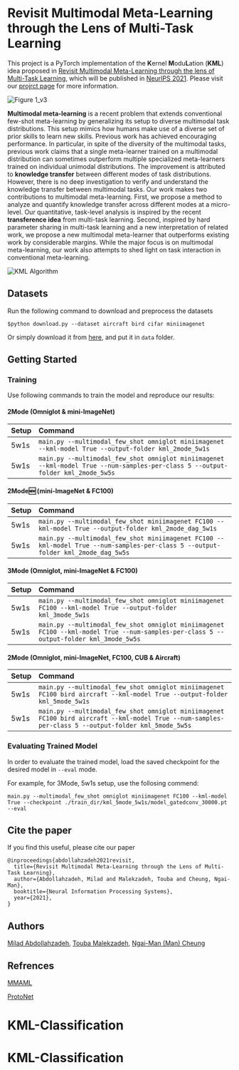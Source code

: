 # Revisit Multimodal Meta-Learning through the Lens of Multi-Task Learning

This project is a PyTorch implementation of the **K**ernel **M**odu**L**ation (**KML**) idea proposed in [Revisit Multimodal Meta-Learning through the lens of Multi-Task Learning](), which will be published in [NeurIPS 2021](https://neurips.cc/). Please visit our [projrct page](miladabd.github.io/KML/) for more information.

![Figure 1_v3](https://user-images.githubusercontent.com/29326313/137575589-e8e4e88f-813f-4eed-b4ac-c05672f018b8.jpg)

**Multimodal meta-learning** is a recent problem that extends conventional few-shot meta-learning by generalizing its setup to diverse multimodal task distributions. This setup mimics how humans make use of a diverse set of prior skills to learn new skills. Previous work has achieved encouraging performance. In particular, in spite of the diversity of the multimodal tasks, previous work claims that a single meta-learner trained on a multimodal distribution can sometimes outperform multiple specialized meta-learners trained on individual unimodal distributions. The improvement is attributed to **knowledge transfer** between different modes of task distributions. However, there is no deep investigation to verify and understand the knowledge transfer between multimodal tasks. Our work makes two contributions to multimodal meta-learning. First, we propose a method to analyze and quantify knowledge transfer across different modes at a micro-level. Our quantitative, task-level analysis is inspired by the recent **transference idea** from multi-task learning. Second, inspired by hard parameter sharing in multi-task learning and a new interpretation of related work, we propose a new multimodal meta-learner that outperforms existing work by considerable margins. While the major focus is on multimodal meta-learning, our work also attempts to shed light on task interaction in conventional meta-learning.

![KML Algorithm](https://user-images.githubusercontent.com/29326313/137575826-123726c9-5414-43ad-8217-d463c356b047.jpg)

## Datasets

Run the following command to download and preprocess the datasets

`$python download.py --dataset aircraft bird cifar miniimagenet`

Or simply download it from 
[here](https://drive.google.com/file/d/1a5dfLQVBSTTLTo6QXXb5eoA6PWipVCAR/view?usp=sharing),
and put it in `data` folder.



## Getting Started

### Training

Use following commands to train the model and reproduce our results:


#### 2Mode (Omniglot & mini-ImageNet)

| Setup         | Command       |
| ------------- |:-------------|
| 5w1s          | `main.py --multimodal_few_shot omniglot miniimagenet --kml-model True --output-folder kml_2mode_5w1s`|
| 5w1s          | `main.py --multimodal_few_shot omniglot miniimagenet --kml-model True --num-samples-per-class 5 --output-folder kml_2mode_5w5s` |

#### 2Mode:new: (mini-ImageNet & FC100)

| Setup         | Command       |
| ------------- |:-------------|
| 5w1s          | `main.py --multimodal_few_shot miniimagenet FC100 --kml-model True --output-folder kml_2mode_dag_5w1s`|
| 5w1s          | `main.py --multimodal_few_shot miniimagenet FC100 --kml-model True --num-samples-per-class 5 --output-folder kml_2mode_dag_5w5s` |

#### 3Mode (Omniglot, mini-ImageNet & FC100)

| Setup         | Command       |
| ------------- |:-------------|
| 5w1s          | `main.py --multimodal_few_shot omniglot miniimagenet FC100 --kml-model True --output-folder kml_3mode_5w1s`|
| 5w1s          | `main.py --multimodal_few_shot omniglot miniimagenet FC100 --kml-model True --num-samples-per-class 5 --output-folder kml_3mode_5w5s` |

#### 2Mode (Omniglot, mini-ImageNet, FC100, CUB & Aircraft)

| Setup         | Command       |
| ------------- |:-------------|
| 5w1s          | `main.py --multimodal_few_shot omniglot miniimagenet FC100 bird aircraft --kml-model True --output-folder kml_5mode_5w1s`|
| 5w1s          | `main.py --multimodal_few_shot omniglot miniimagenet FC100 bird aircraft --kml-model True --num-samples-per-class 5 --output-folder kml_5mode_5w5s` |

### Evaluating Trained Model
In order to evaluate the trained model, load the saved checkpoint for the desired model in `--eval` mode.

For example, for 3Mode, 5w1s setup, use the follosing commend:

`main.py --multimodal_few_shot omniglot miniimagenet FC100 --kml-model True --checkpoint ./train_dir/kml_5mode_5w1s/model_gatedconv_30000.pt --eval`

## Cite the paper

If you find this useful, please cite our paper

```
@inproceedings{abdollahzadeh2021revisit,
  title={Revisit Multimodal Meta-Learning through the Lens of Multi-Task Learning},
  author={Abdollahzadeh, Milad and Malekzadeh, Touba and Cheung, Ngai-Man},
  booktitle={Neural Information Processing Systems},
  year={2021},
}
```


## Authors
[Milad Abdollahzadeh](miladabd.github.io), [Touba Malekzadeh](https://scholar.google.com/citations?user=DgnZKiQAAAAJ&hl=en), [Ngai-Man (Man) Cheung](https://istd.sutd.edu.sg/people/faculty/ngai-man-man-cheung) 


## Refrences
[MMAML](https://github.com/shaohua0116/MMAML-Classification)

[ProtoNet](https://github.com/jakesnell/prototypical-networks)






# KML-Classification
# KML-Classification
